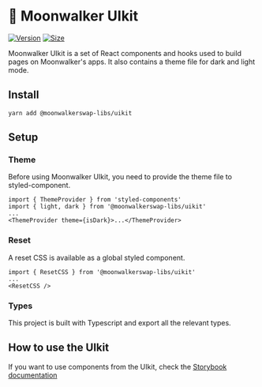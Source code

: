 # 🌙 Moonwalker UIkit

[![Version](https://img.shields.io/npm/v/@moonwalkerswap-libs/uikit)](https://www.npmjs.com/package/@moonwalkerswap-libs/uikit) [![Size](https://img.shields.io/bundlephobia/min/@moonwalkerswap-libs/uikit)](https://www.npmjs.com/package/@moonwalkerswap-libs/uikit)

Moonwalker UIkit is a set of React components and hooks used to build pages on Moonwalker's apps. It also contains a theme file for dark and light mode.

## Install

`yarn add @moonwalkerswap-libs/uikit`

## Setup

### Theme

Before using Moonwalker UIkit, you need to provide the theme file to styled-component.

```
import { ThemeProvider } from 'styled-components'
import { light, dark } from '@moonwalkerswap-libs/uikit'
...
<ThemeProvider theme={isDark}>...</ThemeProvider>
```

### Reset

A reset CSS is available as a global styled component.

```
import { ResetCSS } from '@moonwalkerswap-libs/uikit'
...
<ResetCSS />
```

### Types

This project is built with Typescript and export all the relevant types.

## How to use the UIkit

If you want to use components from the UIkit, check the [Storybook documentation](https://moonwalkerswap.github.io/moonwalker-uikit/)
